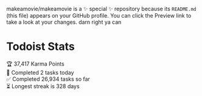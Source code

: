 makeamovie/makeamovie is a ✨ special ✨ repository because its `README.md` (this file) appears on your GitHub profile.
You can click the Preview link to take a look at your changes. darn right ya can

# Todoist Stats

<!-- TODO-IST:START -->
🏆  37,417 Karma Points           
🌸  Completed 2 tasks today           
✅  Completed 26,934 tasks so far           
⏳  Longest streak is 328 days
<!-- TODO-IST:END -->